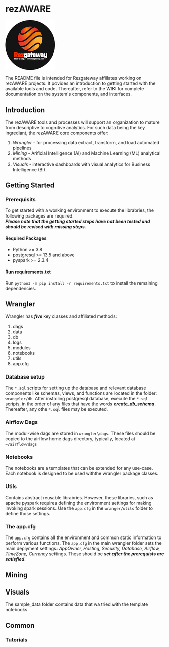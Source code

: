 # rezAWARE

![Reservation Gateway](./img/rezgate_logo.png?raw=true "RezGateway")

The README file is intended for Rezgateway affiilates working on rezAWARE projects. It povides an introduction to getting started with the available tools and code. Thereafter, refer to the WIKI for complete documentation on the system's components, and interfaces.

## Introduction

The rezAWARE tools and processes will support an organization to mature from descriptive to cognitive analytics. For such data being the key ingrediant, the rezAWARE core components offer:
1. _Wrangler_ - for processing data extract, transform, and load automated pipelines
1. _Mining_ - Arificial Intelligence (AI) and Machine Learning (ML) analytical methods
1. _Visuals_ - interactive dashboards with visual analytics for Business Intelligence (BI)

## Getting Started

### Prerequisits
To get started with a working environment to execute the librabries, the following packages are required.<br>
___Please note that the getting started steps have not been tested and should be revised with missing steps.___

#### Required Packages
* Python >= 3.8
* postgresql >= 13.5 and above
* pyspark >= 2.3.4

#### Run requirements.txt
Run ```python3 -m pip install -r requirements.txt``` to install the remaining dependencies.

## Wrangler
Wrangler has ___five___ key classes and affiliated methods:
1. dags
1. data
1. db
1. logs
1. modules
1. notebooks
1. utils
1. app.cfg

### Database setup
The ```*.sql``` scripts for setting up the database and relevant database components like schemas, views, and functions are located in the folder: ```wrangeler/db```. After installing postgresql database, execute the ```*.sql``` scripts, in the order of any files that have the words ___create_db_schema___. Thereafter, any othe ```*.sql``` files may be executed.

### Airflow Dags
The modul-wise dags are stored in ```wrangler\dags```. These files should be copied to the airflow home dags directory, typically, located at ```~/airflow/dags```

### Notebooks
The notebooks are a templates that can be extended for any use-case. Each notebook is designed to be used withthe wrangler package classes.

### Utils
Contains abstract reusable librabries. However, these libraries, such as apache pyspark requires defining the environment settings for making invoking spark sessions. Use the ```app.cfg``` in the ```wranger/utils``` folder to define those settings. 

### The app.cfg
The ```app.cfg``` contains all the environment and common static information to perform various functions. The ```app.cfg``` in the main wrangler folder sets the main deplyment settings: _AppOwner, Hosting, Security, Database, Airflow, TimeZone, Currency_ settings. These should be ___set after the prerequists are satisfied___. 

## Mining


## Visuals
The sample_data folder contains data that wa tried with the template notebooks

## Common


### Tutorials

### 
